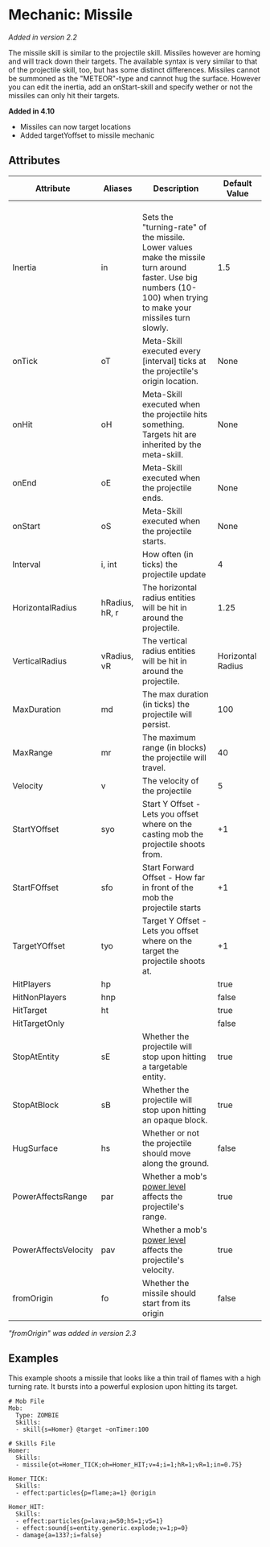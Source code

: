 Mechanic: Missile
=================

*Added in version 2.2*

The missile skill is similar to the projectile skill. Missiles however
are homing and will track down their targets. The available syntax is
very similar to that of the projectile skill, too, but has some distinct
differences. Missiles cannot be summoned as the "METEOR"-type and cannot
hug the surface. However you can edit the inertia, add an onStart-skill
and specify wether or not the missiles can only hit their targets.

**Added in 4.10**

* Missiles can now target locations
* Added targetYoffset to missile mechanic

Attributes
----------

<table>
<thead>
<tr class="header">
<th>Attribute</th>
<th>Aliases</th>
<th>Description</th>
<th>Default Value</th>
</tr>
</thead>
<tbody>
<tr class="odd">
<td>Inertia</td>
<td>in</td>
<td><br />
Sets the "turning-rate" of the missile. Lower values make the missile turn around faster. Use big numbers (10-100) when trying to make your missiles turn slowly.</td>
<td>1.5</td>
</tr>
<tr class="even">
<td>onTick</td>
<td>oT</td>
<td>Meta-Skill executed every [interval] ticks at the projectile's origin location.</td>
<td>None</td>
</tr>
<tr class="odd">
<td>onHit</td>
<td>oH</td>
<td>Meta-Skill executed when the projectile hits something. Targets hit are inherited by the meta-skill.</td>
<td>None</td>
</tr>
<tr class="even">
<td>onEnd</td>
<td>oE</td>
<td>Meta-Skill executed when the projectile ends.</td>
<td><br />
None</td>
</tr>
<tr class="odd">
<td>onStart</td>
<td>oS</td>
<td>Meta-Skill executed when the projectile starts.</td>
<td>None</td>
</tr>
<tr class="even">
<td>Interval</td>
<td>i, int</td>
<td>How often (in ticks) the projectile update</td>
<td>4</td>
</tr>
<tr class="odd">
<td>HorizontalRadius</td>
<td>hRadius, hR, r</td>
<td>The horizontal radius entities will be hit in around the projectile.</td>
<td>1.25</td>
</tr>
<tr class="even">
<td>VerticalRadius</td>
<td>vRadius, vR</td>
<td>The vertical radius entities will be hit in around the projectile.</td>
<td>Horizontal Radius</td>
</tr>
<tr class="odd">
<td>MaxDuration</td>
<td>md</td>
<td>The max duration (in ticks) the projectile will persist.</td>
<td>100</td>
</tr>
<tr class="even">
<td>MaxRange</td>
<td>mr</td>
<td>The maximum range (in blocks) the projectile will travel.</td>
<td>40</td>
</tr>
<tr class="odd">
<td>Velocity</td>
<td>v</td>
<td>The velocity of the projectile</td>
<td>5</td>
</tr>
<tr class="even">
<td>StartYOffset</td>
<td>syo</td>
<td>Start Y Offset - Lets you offset where on the casting mob the projectile shoots from.</td>
<td>+1</td>
</tr>
<tr class="odd">
<td>StartFOffset</td>
<td>sfo</td>
<td>Start Forward Offset - How far in front of the mob the projectile starts</td>
<td>+1</td>
</tr>
<tr class="even">
<td>TargetYOffset</td>
<td>tyo</td>
<td>Target Y Offset - Lets you offset where on the target the projectile shoots at.</td>
<td>+1</td>
</tr>
<tr class="odd">
<td>HitPlayers</td>
<td>hp</td>
<td></td>
<td>true</td>
</tr>
<tr class="even">
<td>HitNonPlayers</td>
<td>hnp</td>
<td></td>
<td>false</td>
</tr>
<tr class="odd">
<td>HitTarget</td>
<td>ht</td>
<td></td>
<td>true</td>
</tr>
<tr class="even">
<td>HitTargetOnly</td>
<td></td>
<td></td>
<td>false</td>
</tr>
<tr class="odd">
<td>StopAtEntity</td>
<td>sE</td>
<td>Whether the projectile will stop upon hitting a targetable entity.</td>
<td>true</td>
</tr>
<tr class="even">
<td>StopAtBlock</td>
<td>sB</td>
<td>Whether the projectile will stop upon hitting an opaque block.</td>
<td>true</td>
</tr>
<tr class="odd">
<td>HugSurface</td>
<td>hs</td>
<td>Whether or not the projectile should move along the ground.</td>
<td>false</td>
</tr>
<tr class="even">
<td>PowerAffectsRange</td>
<td>par</td>
<td>Whether a mob's <a href="/skills/mechanics/power_level">power level</a> affects the projectile's range.</td>
<td>true</td>
</tr>
<tr class="odd">
<td>PowerAffectsVelocity</td>
<td>pav</td>
<td>Whether a mob's <a href="/skills/mechanics/power_level">power level</a> affects the projectile's velocity.</td>
<td>true</td>
</tr>
<tr class="even">
<td>fromOrigin</td>
<td>fo</td>
<td>Whether the missile should start from its origin</td>
<td>false</td>
</tr>
</tbody>
</table>

*"fromOrigin" was added in version 2.3*

Examples
--------

This example shoots a missile that looks like a thin trail of flames
with a high turning rate. It bursts into a powerful explosion upon
hitting its target.

    # Mob File
    Mob:
      Type: ZOMBIE
      Skills:
      - skill{s=Homer} @target ~onTimer:100

    # Skills File
    Homer:
      Skills:
      - missile{ot=Homer_TICK;oh=Homer_HIT;v=4;i=1;hR=1;vR=1;in=0.75}

    Homer_TICK:
      Skills:
      - effect:particles{p=flame;a=1} @origin

    Homer_HIT:
      Skills:
      - effect:particles{p=lava;a=50;hS=1;vS=1}
      - effect:sound{s=entity.generic.explode;v=1;p=0}
      - damage{a=1337;i=false}

  
